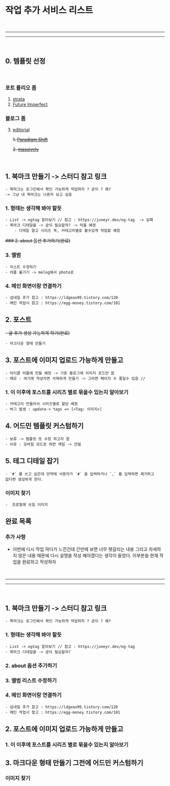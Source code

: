 # 작업 추가 서비스 리스트 

<br><hr>
<!-- 2021/02/15  -->
<hr><br>

## 0. 템플릿 선정 

<br>

### 포트 폴리오 폼
1. [strata](https://html5up.net/strata)
2. [Future Imperfect](https://html5up.net/future-imperfect)

### 블로그 폼
3. [editorial](https://html5up.net/editorial)

    ~~1. [Paradigm Shift](https://html5up.net/paradigm-shift)~~

    ~~2. [massively](https://html5up.net/massively)~~

<br>

## 1. 북마크 만들기 -> 스터디 참고 링크 
    - 북마크는 로그인해서 확인 가능하게 작업하자 ? 굳이 ? 왜? 
    -> 그냥 내 북마크는 나혼자 보고 싶음 

### 1. 형태는 생각해 봐야 할듯 
    - List -> ogtag 알아보기 // 참고 : https://juneyr.dev/og-tag  -> 실패
    - 북마크 디테일을 -> 굳이 필요할까? -> 막을 예정 
        - 디테일 말고 시리즈 즉, 카테고리별로 볼수있게 작업할 예정 

~~### 2. about 옵션 추가하기(완료)~~

### 3. 앨범 
    - 리스트 수정하기 
    - 어플 옮기기 -> melog에서 photo로 

### 4. 메인 화면이랑 연결하기 
    - 섬네일 추가 참고 : https://ldgeao99.tistory.com/120
    - 메인 작업시 참고 : https://egg-money.tistory.com/101

## 2. 포스트 
~~- 글 추가 생성 가능하게 하기(완료)~~

    - 마크다운 형태 만들기

## 3. 포스트에 이미지 업로드 가능하게 만들고
    - 아티클 어플에 만들 예정 -> 기존 블로그에 이미지 로드만 함 
    - 메모 : 여기에 작성자면 삭제하게 만들기 -> 그러면 페이지 수 줄일수 있음 // 



### 1. 이 이후에 포스트를 시리즈 별로 묶을수 있는지 알아보기 
    - 카테고리 만들어서 시리즈별로 할당 예정 
    - 버그 발생 : update-> tags => [<Tag: 이미지>]


## 4.  어드민 템플릿 커스텀하기 
    - 보류 -> 템플릿 또 수정 하고자 함 
    - 이유 : 모바일 모드로 하면 깨짐 -> 안뎀 


## 5. 테그 디테일 잡기 
    - `#` 를 쓰고 싶은데 만약에 사용자가 `#` 을 입력하거나 `,` 를 입력하면 제거하고 
    없다면 생성하게 한다. 

### 이미지 찾기 
    -  프로필에 쓰일 이미지 


## 완료 목록 


### 추가 사항 
- 이번에 다시 작업 하다가 느낀건데 
간만에 보면 너무 헷갈리는 내용 그리고 자세하지 않은 내용 때문에 
다시 설명을 작성 해야겠다는 생각이 들었다. 이부분을 현재 작업을 완료하고 작성하자 


<br><hr>
<!-- 2021/02/15 이전 -->
<hr><br>



## 1. 북마크 만들기 -> 스터디 참고 링크 
    - 북마크는 로그인해서 확인 가능하게 작업하자 ? 굳이 ? 왜? 
### 1. 형태는 생각해 봐야 할듯 
    - List -> ogtag 알아보기 // 참고 : https://juneyr.dev/og-tag  
    - 북마크 디테일을 -> 굳이 필요할까?  

### 2. about 옵션 추가하기 
### 3. 앨범 리스트 수정하기 
### 4. 메인 화면이랑 연결하기 
    - 섬네일 추가 참고 : https://ldgeao99.tistory.com/120
    - 메인 작업시 참고 : https://egg-money.tistory.com/101
## 2. 포스트에 이미지 업로드 가능하게 만들고
### 1. 이 이후에 포스트를 시리즈 별로 묶을수 있는지 알아보기 
## 3. 마크다운 형태 만들기  그전에 어드민 커스텀하기 

### 이미지 찾기 
